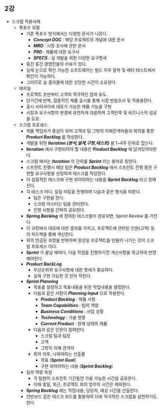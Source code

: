 ## 2강

* 스크럼 적용사례
    * 폭포수 모델
        * 기존 폭포수 방식에서는 다양한 문서가 나온다.
            * **_Concept DOC_** : 해당 프로젝트의 개념에 대한 문서
            * **_MRD_** : 시장 조사에 관한 문서
            * **_PRD_** : 제품에 대한 요구사
            * **_SPECS_** : 실 개발을 위한 다양한 요구명세
        * 중간 중간 경영진들의 리뷰가 있다.
        * 실제 눈으로 확인 가능한 소프트웨어는 빌드 이후 알파 및 베타 테스트에서 확인이 가능하다.
        * 그러므로 실 결과물에 대한 상당한 시간이 소요된다.
    * 애자일
        * 프로젝트 초반부터 고객의 적극적인 참여 유도.
        * 단기간에 반복, 점증적인 제품 출시를 통해 시장 반응조사 및 적용을한다.
        * 출시 사이사이에 데모가 가능한 제품 기능을 구현
        * 시장과 요구사항의 변경에 유연하게 대응하여 고객만족 및 비즈니스의 성공을 도모.
    * 스크럼 프로세스
        * 제품 책임자가 중심이 되어 고객과 팀 그밖의 이해관계자들과 회의를 통한 **_Product Backlog_** 를 작성한다.
        * 개발을 위한 **_Iteration (분석,설계,구현,테스트)_** 을 1~4주 단위로 잡는다.
        * **_Iteration_** 에서 구현되어야 할 내용은 **_Product Backlog_** 에 담겨있어야한다.
        * 스크럼 에서는 **_Iteration_** 의 단위를 **_Sprint_** 라는 용어로 칭한다.
        * 스프린트 진행시 해당 팀은 **_Product Backlog_** 에서 스프린트 진행 동안 구현할 요구사항을 선정하여 태스크를 작성한다.
        * 이 실질적인 태스크에 구현 되어야하는 내용을 **_Sprint Backlog_** 라고 칭해진다.
        * 각 테스크 마다, 일일 미팅을 진행하며 다음과 같은 형식을 따른다.
            * 팀은 구현을 한다.
            * 스크럼 마스터는 팀을 관리한다.   
            * 진행 사항을 간략히 공유한다.
        * **_Spring Backlog_** 에 정의된 테스크들이 완료되면, Sprint Review 를 가진다. 
        * 이 과정에서 데모에 대한 결과를 가지고, 프로젝트에 관련된 인원(고객) 등의 피드백을 통해 개선한다.
        * 위의 언금된 과정을 반복하며 완성된 프로젝트를 만들어 나가는 것이 스크럼 프로세스 이다.
        * **_Sprint_** 가 끝날 때마다, 다음 작업을 진행하기전 개선사항을 회고하여 반영해야한다.
        * **_Product BackLog_**
            * 우선순위와 요구사항에 대한 명세가 중요하다.
            * 실제 구현 가능한 것 만이 적힌다.
        * **_Sprint Planning_**
            * 목표를 설정하고 목표내용을 위한 작업내용을 결정한다.
            * 다음과 같은 사항이 **_Planning Input_** 으로 작용한다.
                * **_Product Backlog_**       : 제품 사항
                * **_Team Capabilities_**     : 팀의 역량
                * **_Business Conditions_**   : 사업 상황
                * **_Technology_**            : 가술 현황
                * **_Current Product_**       : 현재 상태의 제품
            * 다음과 같은 인원이 참여한다.
                * 스크럼 팀과 팀장
                * 고객
                * 그밖의 이해 관개자
            * 회의 이후, 나와야하는 산출물
                * 목표 (**_Sprint Goal_**)
                * 구현 되어야하는 내용 (**_Sprint Backlog_**)
        * 팀의 역량 측정
            * 각 팀원이 스프린트 기간동안 가용 가능한 시간을 공유한다.
            * 이때 휴일, 외근, 프로젝트 외의 업무의 시간은 제외한다.
        * **_Spring Backlog_** 에는 작업내용, 담당자, 예상 시간을 산출한다.
        * 칸반보드 같은 테스크 보드를 활용하여 더욱 적극적인 스크럼을 실천하기도 한다.